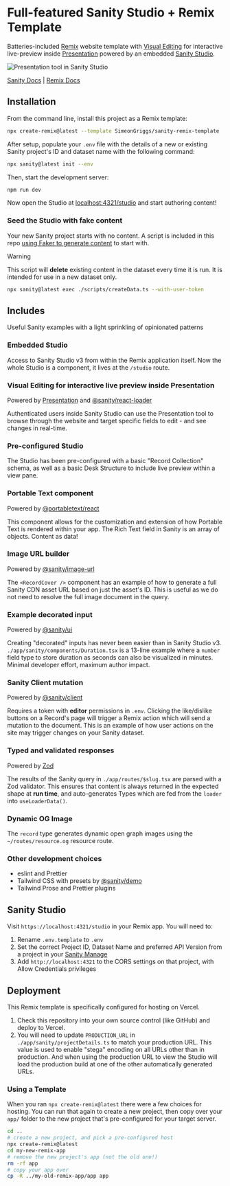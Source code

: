# Full-featured Sanity Studio + Remix Template

Batteries-included [Remix](https://remix.run/) website template with [Visual Editing](https://www.sanity.io/docs/visual-editing) for interactive live-preview inside [Presentation](https://www.sanity.io/docs/presentation) powered by an embedded [Sanity Studio](https://www.sanity.io/studio).

![Presentation tool in Sanity Studio](./img/sanity-remix-presentation.png)

[Sanity Docs](https://sanity.io/docs) | [Remix Docs](https://remix.run/docs)

## Installation

From the command line, install this project as a Remix template:

```sh
npx create-remix@latest --template SimeonGriggs/sanity-remix-template
```

After setup, populate your `.env` file with the details of a new or existing Sanity project's ID and dataset name with the following command:

```sh
npx sanity@latest init --env
```

Then, start the development server:

```sh
npm run dev
```

Now open the Studio at [localhost:4321/studio](http://localhost:4321/studio) and start authoring content!

### Seed the Studio with fake content

Your new Sanity project starts with no content. A script is included in this repo [using Faker to generate content](https://www.sanity.io/guides/create-fake-demo-content-with-sanity-cli) to start with.

> [!WARNING]  
> This script will **delete** existing content in the dataset every time it is run. It is intended for use in a new dataset only.

```sh
npx sanity@latest exec ./scripts/createData.ts --with-user-token
```

## Includes

Useful Sanity examples with a light sprinkling of opinionated patterns

### Embedded Studio

Access to Sanity Studio v3 from within the Remix application itself. Now the whole Studio is a component, it lives at the `/studio` route.

### Visual Editing for interactive live preview inside Presentation

Powered by [Presentation](https://www.sanity.io/docs/presentation) and [@sanity/react-loader](https://www.sanity.io/docs/react-loader)

Authenticated users inside Sanity Studio can use the Presentation tool to browse through the website and target specific fields to edit - and see changes in real-time.

### Pre-configured Studio

The Studio has been pre-configured with a basic "Record Collection" schema, as well as a basic Desk Structure to include live preview within a view pane.

### Portable Text component

Powered by [@portabletext/react](https://github.com/portabletext/react-portabletext)

This component allows for the customization and extension of how Portable Text is rendered within your app. The Rich Text field in Sanity is an array of objects. Content as data!

### Image URL builder

Powered by [@sanity/image-url](https://github.com/sanity-io/image-url)

The `<RecordCover />` component has an example of how to generate a full Sanity CDN asset URL based on just the asset's ID. This is useful as we do not need to resolve the full image document in the query.

### Example decorated input

Powered by [@sanity/ui](https://www.sanity.io/ui)

Creating "decorated" inputs has never been easier than in Sanity Studio v3. `./app/sanity/components/Duration.tsx` is a 13-line example where a `number` field type to store duration as seconds can also be visualized in minutes. Minimal developer effort, maximum author impact.

### Sanity Client mutation

Powered by [@sanity/client](https://github.com/sanity-io/client)

Requires a token with **editor** permissions in `.env`. Clicking the like/dislike buttons on a Record's page will trigger a Remix action which will send a mutation to the document. This is an example of how user actions on the site may trigger changes on your Sanity dataset.

### Typed and validated responses

Powered by [Zod](https://zod.dev/)

The results of the Sanity query in `./app/routes/$slug.tsx` are parsed with a Zod validator. This ensures that content is always returned in the expected shape at **run time**, and auto-generates Types which are fed from the `loader` into `useLoaderData()`.

### Dynamic OG Image

The `record` type generates dynamic open graph images using the `~/routes/resource.og` resource route.

### Other development choices

- eslint and Prettier
- Tailwind CSS with presets by [@sanity/demo](https://github.com/sanity-io/demo)
- Tailwind Prose and Prettier plugins

## Sanity Studio

Visit `https://localhost:4321/studio` in your Remix app. You will need to:

1. Rename `.env.template` to `.env`
2. Set the correct Project ID, Dataset Name and preferred API Version from a project in your [Sanity Manage](https://sanity.io/manage)
3. Add `http://localhost:4321` to the CORS settings on that project, with Allow Credentials privileges

## Deployment

This Remix template is specifically configured for hosting on Vercel.

1. Check this repository into your own source control (like GitHub) and deploy to Vercel.
2. You will need to update `PRODUCTION_URL` in `./app/sanity/projectDetails.ts` to match your production URL. This value is used to enable "stega" encoding on all URLs other than in production. And when using the production URL to view the Studio will load the production build at one of the other automatically generated URLs.

### Using a Template

When you ran `npx create-remix@latest` there were a few choices for hosting. You can run that again to create a new project, then copy over your `app/` folder to the new project that's pre-configured for your target server.

```sh
cd ..
# create a new project, and pick a pre-configured host
npx create-remix@latest
cd my-new-remix-app
# remove the new project's app (not the old one!)
rm -rf app
# copy your app over
cp -R ../my-old-remix-app/app app
```
